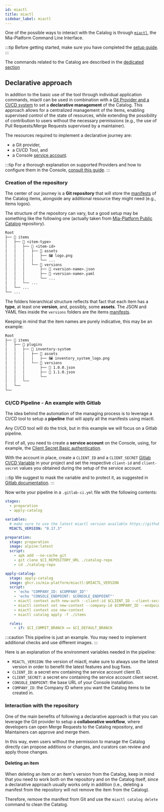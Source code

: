 ```yaml
---
id: miactl
title: miactl
sidebar_label: miactl
---
```


One of the possible ways to interact with the Catalog is through [`miactl`](/products/console/cli/miactl/10_overview.md), the Mia-Platform Command Line Interface.

:::tip
Before getting started, make sure you have completed the [setup guide](/products/console/cli/miactl/20_setup.md).
:::

The commands related to the Catalog are described in the [dedicated section](/products/console/cli/miactl/30_commands.md#marketplace)

## Declarative approach

In addition to the basic use of the tool through individual application commands, miactl can be used in combination with a [Git Provider and a CI/CD system](/products/console/company-configuration/providers/overview.md) to set a **declarative management** of the Catalog. This approach allows for a centralized management of the items, enabling supervised control of the state of resources, while extending the possibility of contribution to users without the necessary permissions (e.g., the use of Pull Requests/Merge Requests supervised by a maintainer).

The resources required to implement a declarative journey are:

- a Git provider,
- a CI/CD Tool, and
- a Console [service account](/products/console/identity-and-access-management/manage-service-accounts.md).

:::tip
For a thorough explanation on supported Providers and how to configure them in the Console, [consult this guide](/products/console/company-configuration/providers/configure-provider.mdx).
:::

### Creation of the repository

The center of our journey is a **Git repository** that will store the [manifests](/products/software-catalog/items-manifest/overview.md) of the Catalog items, alongside any additional resource they might need (e.g., items logos).

The structure of the repository can vary, but a good setup may be something like the following one (actually taken from [Mia-Platform Public Catalog](https://github.com/mia-platform-marketplace/public-catalog) repository).

```txt
Root
├── 📁 items
│   ├── 📁 <item-type>
│   │   ├── 📁 <item-id>
│   │   │   ├── 📁 assets
│   │   │   │   ├── 🖼️ logo.png
│   │   │   │   └── ...
│   │   │   └── 📁 versions
│   │   │       ├── 📄 <version-name>.json
│   │   │       ├── 📄 <version-name>.yaml
│   │   │       └── ...
│   │   └── ...
│   └── ...
└── ...
```

The folders hierarchical structure reflects that fact that each item has a **type**, at least one **version**, and, possibly, some **assets**. The JSON and YAML files inside the `versions` folders are the items [manifests](/products/software-catalog/items-manifest/overview.md).

Keeping in mind that the item names are purely indicative, this may be an example:

```txt
Root
├── 📁 items
│   ├── 📁 plugins
│   │   ├── 📁 inventory-system
│   │   │   ├── 📁 assets
│   │   │   │   ├── 🖼️ inventory_system_logo.png
│   │   │   └── 📁 versions
│   │   │       ├── 📄 1.0.0.json
│   │   │       ├── 📄 1.1.0.json
│   │   │       └── 
│   │   └── 
│   └──
└──
```

### CI/CD Pipeline - An example with Gitlab

The idea behind the automation of the managing process is to leverage a CI/CD tool to setup a **pipeline** that will apply all the manifests using miactl.

Any CI/CD tool will do the trick, but in this example we will focus on a Gitlab pipeline.

First of all, you need to create a **service account** on the Console, using, for example, the [Client Secret Basic authentication](/products/console/identity-and-access-management/manage-service-accounts.md#adding-a-service-account).

With the account in place, create a `CLIENT_ID` and a `CLIENT_SECRET` [Gitlab CI/CD Variable](https://docs.gitlab.com/ee/ci/variables/) in your project and set the respective `client-id` and `client-secret` values you obtained during the setup of the service account.

:::tip
We suggest to mask the variable and to protect it, as suggested in [Gitlab documentation](https://docs.gitlab.com/ee/ci/variables/#cicd-variable-security).
:::

Now write your pipeline in a `.gitlab-ci.yml` file with the following contents:

```yaml
stages:
  - preparation
  - apply-catalog

variables:
  # make sure to use the latest miactl version available https://github.com/mia-platform/miactl/releases
  MIACTL_VERSION: "0.17.3"  

preparation:
  stage: preparation
  image: alpine:latest
  script:
    - apk add --no-cache git
    - git clone $CI_REPOSITORY_URL ./catalog-repo
    - cd ./catalog-repo

apply-catalog:
  stage: apply-catalog
  image: ghcr.io/mia-platform/miactl:$MIACTL_VERSION
  script:
    - 'echo "COMPANY_ID: $COMPANY_ID"'
    - 'echo "CONSOLE_ENDPOINT: $CONSOLE_ENDPOINT"'
    - miactl context auth new-auth --client-id $CLIENT_ID --client-secret $CLIENT_SECRET
    - miactl context set new-context --company-id $COMPANY_ID --endpoint $CONSOLE_ENDPOINT --auth-name new-auth
    - miactl context use new-context
    - miactl catalog apply -f ./items

  rules:
    - if: $CI_COMMIT_BRANCH == $CI_DEFAULT_BRANCH
```

:::caution
This pipeline is just an example. You may need to implement additional checks and use different images.
:::

Here is an explanation of the environment variables needed in the pipeline:

- `MIACTL_VERSION`: the version of miactl, make sure to always use the latest version in order to benefit the latest features and bug fixes.
- `CLIENT_ID`: a secret env containing the service account client ID.
- `CLIENT_SECRET`: a secret env containing the service account client secret.
- `CONSOLE_ENDPOINT`: the base URL of your Console installation.
- `COMPANY_ID`: the Company ID where you want the Catalog items to be created in.

### Interaction with the repository

One of the main benefits of following a declarative approach is that you can leverage the Git provider to setup a **collaborative workflow**, where developers can open Merge Requests to the Catalog repository, and Maintainers can approve and merge them.

In this way, even users without the permission to manage the Catalog directly can propose additions or changes, and curators can review and apply those changes.

#### Deleting an item

When deleting an item or an item's version from the Catalog, keep in mind that you need to work both on the repository and on the Catalog itself, since a declarative approach usually works only in addition (i.e., deleting a manifest from the repository will not remove the item from the Catalog).

Therefore, remove the manifest from Git and use the `miactl catalog delete` command to clean the Catalog.

